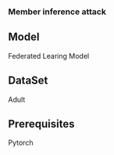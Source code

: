 ### Member inference attack

## Model
Federated Learing Model

## DataSet
Adult

## Prerequisites
Pytorch
